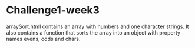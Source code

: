 # Challenge1-week3
arraySort.html contains an array with numbers and one character strings.
It also contains a function that sorts the array into an object with property names evens, odds and chars.

